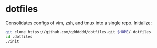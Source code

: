 # dotfiles
Consolidates configs of vim, zsh, and tmux into a single repo. Initialize:

```zsh
git clone https://github.com/qdddddd/dotfiles.git $HOME/.dotfiles
cd .dotfiles
./init
```

